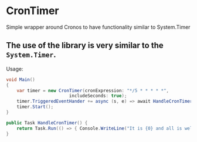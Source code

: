 # CronTimer
Simple wrapper around Cronos to have functionality similar to System.Timer

## The use of the library is very similar to the `System.Timer`.
Usage:
```cs
void Main()
{
	var timer = new CronTimer(cronExpression: "*/5 * * * * *", 
						includeSeconds: true);
	timer.TriggeredEventHander += async (s, e) => await HandleCronTimer();
	timer.Start();
}

public Task HandleCronTimer() {
	return Task.Run(() => { Console.WriteLine("It is {0} and all is well", DateTime.UtcNow); });
}
```
